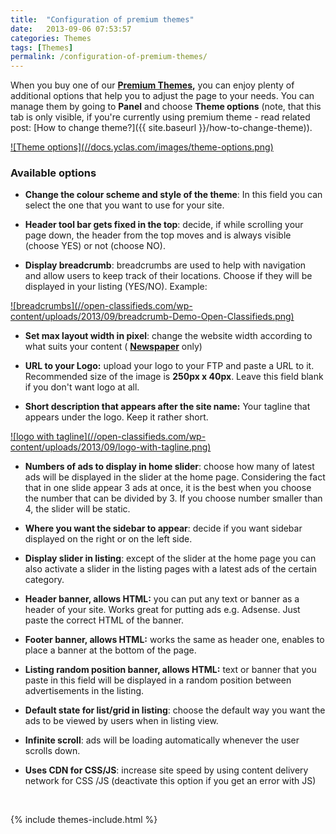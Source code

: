 ```yaml
---
title:  "Configuration of premium themes"
date:   2013-09-06 07:53:57
categories: Themes
tags: [Themes]
permalink: /configuration-of-premium-themes/
---
```

When you buy one of our **[Premium Themes](/market/),** you can enjoy plenty of additional options that help you to adjust the page to your needs. You can manage them by going to **Panel** and choose **Theme options** (note, that this tab is only visible, if you're currently using premium theme - read related post: [How to change theme?]({{ site.baseurl }}/how-to-change-theme)).  

<a href="{{ site.baseurl }}/images/theme-options.png" class="thumbnail gallery-item" data-gallery>
![Theme options](//docs.yclas.com/images/theme-options.png) 
</a>

### Available options

+ **Change the colour scheme and style of the theme**: In this field you can select the one that you want to use for your site.

+ **Header tool bar gets fixed in the top**: decide, if while scrolling your page down, the header from the top moves and is always visible (choose YES) or not (choose NO).

+ **Display breadcrumb**: breadcrumbs are used to help with navigation and allow users to keep track of their locations. Choose if they will be displayed in your listing (YES/NO). Example:

<a href="//open-classifieds.com/wp-content/uploads/2013/09/breadcrumb-Demo-Open-Classifieds.png" class="thumbnail gallery-item" data-gallery>
![breadcrumbs](//open-classifieds.com/wp-content/uploads/2013/09/breadcrumb-Demo-Open-Classifieds.png)
</a>

+ **Set max layout width in pixel**: change the website width according to what suits your content ( **[Newspaper](http://market.open-classifieds.com/themes/newspaper.html)** only)

+ **URL to your Logo:** upload your logo to your FTP and paste a URL to it. Recommended size of the image is **250px x 40px**. Leave this field blank if you don't want logo at all.

+ **Short description that appears after the site name:** Your tagline that appears under the logo. Keep it rather short.

<a href="//open-classifieds.com/wp-content/uploads/2013/09/logo-with-tagline.png" class="thumbnail gallery-item" data-gallery>
![logo with tagline](//open-classifieds.com/wp-content/uploads/2013/09/logo-with-tagline.png)
</a>

+ **Numbers of ads to display in home slider**: choose how many of latest ads will be displayed in the slider at the home page. Considering the fact that in one slide appear 3 ads at once, it is the best when you choose the number that can be divided by 3. If you choose number smaller than 4, the slider will be static.

+ **Where you want the sidebar to appear**: decide if you want sidebar displayed on the right or on the left side.

+ **Display slider in listing**: except of the slider at the home page you can also activate a slider in the listing pages with a latest ads of the certain category.

+ **Header banner, allows HTML:** you can put any text or banner as a header of your site. Works great for putting ads e.g. Adsense. Just paste the correct HTML of the banner.

+ **Footer banner, allows HTML:** works the same as header one, enables to place a banner at the bottom of the page.

+ **Listing random position banner, allows HTML:** text or banner that you paste in this field will be displayed in a random position between advertisements in the listing.

+ **Default state for list/grid in listing**: choose the default way you want the ads to be viewed by users when in listing view.

+ **Infinite scroll**: ads will be loading automatically whenever the user scrolls down.

+ **Uses CDN for CSS/JS**: increase site speed by using content delivery network for CSS /JS (deactivate this option if you get an error with JS)


<br>

{% include themes-include.html %}


